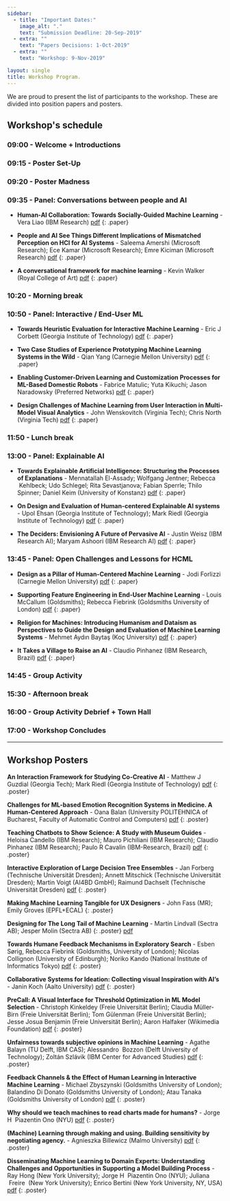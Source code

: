 ```yaml
---
sidebar:
  - title: "Important Dates:"
    image_alt: "."
    text: "Submission Deadline: 20-Sep-2019"
  - extra: ""
    text: "Papers Decisions: 1-Oct-2019"
  - extra: ""
    text: "Workshop: 9-Nov-2019"

layout: single
title: Workshop Program.
---
```


We are proud to present the list of participants to the workshop. These are divided into position papers and posters. 

## Workshop's schedule 

### 09:00 - Welcome + Introductions

### 09:15 - Poster Set-Up	 

### 09:20 - Poster Madness	 

### 09:35 - Panel: Conversations between people and AI

- **Human-AI Collaboration: Towards Socially-Guided Machine Learning**	- Vera Liao (IBM Research) [pdf](https://drive.google.com/open?id=1FfSAmu7P2Bd99PIXvbfep6k_5SjAtpy3)
{: .paper}

- **People and AI See Things Different Implications of Mismatched Perception on HCI for AI Systems**	- Saleema Amershi (Microsoft Research); Ece Kamar (Microsoft Research); Emre Kiciman (Microsoft Research) [pdf](https://drive.google.com/open?id=17EvQ_gEBvmLPXeeP8Y821e_D-A_4eg_M)
{: .paper}

- **A conversational framework for machine learning** -	Kevin Walker (Royal College of Art) [pdf](https://drive.google.com/open?id=1jVJlFlqWLkcvkBWaBdtmcpnuRl1peHvS)
{: .paper}

### 10:20 - Morning break 	

### 10:50 - Panel: Interactive / End-User ML

- **Towards Heuristic Evaluation for Interactive Machine Learning**	- Eric J Corbett (Georgia Institute of Technology) [pdf](https://drive.google.com/open?id=1yPYIzu0tsoDxrZcRQlxow6ysvr17wou2)
{: .paper}

- **Two Case Studies of Experience Prototyping Machine Learning Systems in the Wild**	- Qian Yang (Carnegie Mellon University) [pdf](https://drive.google.com/open?id=158zIJL2qSDPuPV6F_gfYsi_gNbYPCDez)
{: .paper}

- **Enabling Customer-Driven Learning and Customization Processes for ML-Based Domestic Robots**	- Fabrice Matulic; Yuta Kikuchi; Jason Naradowsky (Preferred Networks) [pdf](https://drive.google.com/open?id=1-PVh6G2hovB6ZbQXmzCp_L7FyJsofynB)
{: .paper}

- **Design Challenges of Machine Learning from User Interaction in Multi-Model Visual Analytics**	- John Wenskovitch (Virginia Tech); Chris North (Virginia Tech) [pdf](https://drive.google.com/open?id=1-StXqr8U7lJhl-l0UKK1XJVLSLZH2i7M)
{: .paper}

### 11:50 - Lunch break	 

### 13:00 - Panel: Explainable AI

- **Towards Explainable Artificial Intelligence: Structuring the Processes of Explanations**	- Mennatallah El-Assady; Wolfgang Jentner; Rebecca  Kehlbeck; Udo Schlegel; Rita Sevastjanova; Fabian Sperrle; Thilo Spinner; Daniel Keim (University of Konstanz) [pdf](https://drive.google.com/open?id=1ToLF2SOleGt6HzV7-xd-hWX1nt_QOnNZ)
{: .paper}

- **On Design and Evaluation of Human-centered Explainable AI systems**	- Upol Ehsan (Georgia Institute of Technology); Mark Riedl (Georgia Institute of Technology) [pdf](https://drive.google.com/open?id=1Fnn5-B5ayWJYGyXuFcNFXYbgcUoSfAEg)
{: .paper}

- **The Deciders: Envisioning A Future of Pervasive AI** - Justin Weisz (IBM Research AI); Maryam Ashoori (IBM Research AI) [pdf](https://drive.google.com/open?id=1ODc_-a_dOudlCu9bzImDnr0RwYxVsWDG)
{: .paper}

### 13:45 - Panel: Open Challenges and Lessons for HCML

- **Design as a Pillar of Human-Centered Machine Learning**	- Jodi Forlizzi (Carnegie Mellon University) [pdf](https://drive.google.com/open?id=1qWcoIeUXwvHXjt5p9uoeGa001-OFd0ng)
{: .paper}

- **Supporting Feature Engineering in End-User Machine Learning**	- Louis McCallum (Goldsmiths); Rebecca Fiebrink (Goldsmiths University of London) [pdf](https://drive.google.com/open?id=1dblkeZFPRJCBUNWOUP-dVO6tSvd0F5-h)
{: .paper}

- **Religion for Machines: Introducing Humanism and Dataism as Perspectives to Guide the Design and Evaluation of Machine Learning Systems**	- Mehmet Aydın Baytaş (Koç University) [pdf](https://drive.google.com/open?id=1Ium0MkjIb39ZbqEW_-qdDb-tWZ9eOZwG)
{: .paper}

- **It Takes a Village to Raise an AI**	- Claudio Pinhanez (IBM Research, Brazil) [pdf](https://drive.google.com/open?id=19LCH-psvd_s11RMmNRleJ2GhAanfF8Ql)
{: .paper}

### 14:45	- Group Activity	 

### 15:30	- Afternoon break	 

### 16:00	- Group Activity Debrief + Town Hall	 

### 17:00	- Workshop Concludes


---


## Workshop Posters

**An Interaction Framework for Studying Co-Creative AI**	- Matthew J Guzdial (Georgia Tech); Mark Riedl (Georgia Institute of Technology) [pdf](https://drive.google.com/open?id=1gjY-A8GQlB7OfBCxWwpQokRl-FxY7Fdt)
{: .poster}

**Challenges for ML-based Emotion Recognition Systems in Medicine. A Human-Centered Approach** -	Oana Balan (University POLITEHNICA of Bucharest, Faculty of Automatic Control and Computers) [pdf](https://drive.google.com/open?id=12YI7kxjp114vBVSQzRbuQrDHotFcPQoa)
{: .poster}

**Teaching Chatbots to Show Science: A Study with Museum Guides**	- Heloisa Candello (IBM Research); Mauro Pichiliani (IBM Research); Claudio Pinhanez (IBM Research); Paulo R Cavalin (IBM-Research, Brazil) [pdf](https://drive.google.com/open?id=1TENo4bq8CmG32bogTozFEudPH84GJQo8)
{: .poster}

**Interactive Exploration of Large Decision Tree Ensembles**	- Jan Forberg (Technische Universität Dresden); Annett Mitschick (Technische Universität Dresden); Martin Voigt (AI4BD GmbH); Raimund Dachselt (Technische Universität Dresden) [pdf](https://drive.google.com/open?id=1NSvPYM5Sp19YcUSmak1PztPBo4hG_zS9)
{: .poster}

**Making Machine Learning Tangible for UX Designers**	- John Fass (MR); Emily Groves (EPFL+ECAL)
{: .poster}

**Designing for The Long Tail of Machine Learning**	- Martin Lindvall (Sectra AB); Jesper Molin (Sectra AB)
{: .poster} [pdf](https://drive.google.com/open?id=1xLpuE0T2xEgUZeGp21c6f00Hqmdsa8wj)

**Towards Humane Feedback Mechanisms in Exploratory Search**	- Esben Sørig, Rebecca Fiebrink (Goldsmiths, University of London); Nicolas Collignon (University of Edinburgh); Noriko Kando
(National Institute of Informatics Tokyo) [pdf](https://drive.google.com/open?id=1GPd96TRjoQt54WZpo5Gt1DwOSv1ijW6n)
{: .poster}

**Collaborative Systems for Ideation: Collecting visual Inspiration with AI’s**	- Janin Koch (Aalto University) [pdf](https://drive.google.com/open?id=1MSsbxUcAUFBZT5ccmcYkPw6Y7dC1fTY0)
{: .poster}

**PreCall: A Visual Interface for Threshold Optimization in ML Model Selection**	- Christoph Kinkeldey (Freie Universität Berlin); Claudia Müller-Birn (Freie Universität Berlin); Tom Gülenman (Freie Universität Berlin); Jesse Josua Benjamin (Freie Universität Berlin); Aaron Halfaker (Wikimedia Foundation) [pdf](https://drive.google.com/open?id=1HchwlONhxClAePm5z17NXf4yKT9Whf5e)
{: .poster}

**Unfairness towards subjective opinions in Machine Learning**	- Agathe Balayn (TU Delft, IBM CAS); Alessandro  Bozzon (Delft University of Technology); Zoltán Szlávik (IBM Center for Advanced Studies) [pdf](https://drive.google.com/open?id=17zBxu68ytJr34U_uOAYWI8VWx53gGrwX)
{: .poster}

**Feedback Channels & the Effect of Human Learning in Interactive Machine Learning**	- Michael Zbyszynski (Goldsmiths University of London); Balandino Di Donato (Goldsmiths University of London); Atau Tanaka (Goldsmiths University of London) [pdf](https://drive.google.com/open?id=1BIMDBkwIQ9XSRnaW6J4IDDo9GTFXl7SO)
{: .poster}

**Why should we teach machines to read charts made for humans?**	- Jorge H  Piazentin Ono (NYU) [pdf](https://drive.google.com/open?id=1FkYP8cdj30gyU8YeASGvDfeJlQ4V1ELX)
{: .poster}

**(Machine) Learning through making and using. Building sensitivity by negotiating agency.**	- Agnieszka Billewicz (Malmo University) [pdf](https://drive.google.com/open?id=1Btecl6gtPSeXV9q0PLPPF4XTAByRQ48S)
{: .poster}

**Disseminating Machine Learning to Domain Experts: Understanding Challenges and Opportunities in Supporting a Model Building Process**	- Ray Hong (New York University); Jorge H  Piazentin Ono (NYU); Juliana  Freire  (New York University); Enrico Bertini (New York University, NY, USA) [pdf](https://drive.google.com/open?id=1sCj5w7Z_Jg5pHvbtQtlzlx40tzL5qKCp)
{: .poster}
